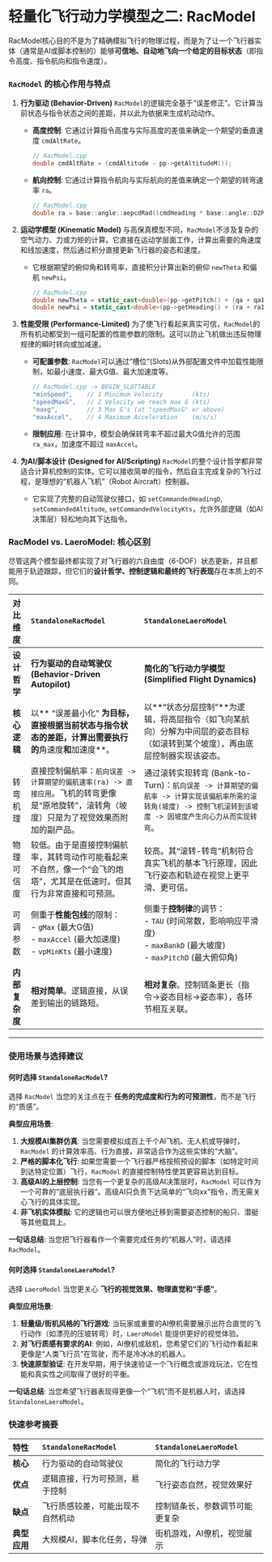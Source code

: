 # 轻量化飞行动力学模型之二: RacModel

RacModel核心目的不是为了精确模拟飞行的物理过程，而是为了让一个飞行器实体（通常是AI或脚本控制的）能够**可信地、自动地飞向一个给定的目标状态**（即指令高度、指令航向和指令速度）。

### `RacModel` 的核心作用与特点

1.  **行为驱动 (Behavior-Driven)**
    `RacModel`的逻辑完全基于“误差修正”。它计算当前状态与指令状态之间的差距，并以此为依据来生成机动动作。

      * **高度控制**: 它通过计算指令高度与实际高度的差值来确定一个期望的垂直速度 `cmdAltRate`。
        ```cpp
        // RacModel.cpp
        double cmdAltRate = (cmdAltitude - pp->getAltitudeM()); 
        ```
      * **航向控制**: 它通过计算指令航向与实际航向的差值来确定一个期望的转弯速率 `ra`。
        ```cpp
        // RacModel.cpp
        double ra = base::angle::aepcdRad((cmdHeading * base::angle::D2RCC) - pp->getHeadingR()) * 0.1;
        ```

2.  **运动学模型 (Kinematic Model)**
    与高保真模型不同，`RacModel`不涉及复杂的空气动力、力或力矩的计算。它直接在运动学层面工作，计算出需要的角速度和线加速度，然后通过积分直接更新飞行器的姿态和速度。

      * 它根据期望的俯仰角和转弯率，直接积分计算出新的俯仰 `newTheta` 和偏航 `newPsi`。
        ```cpp
        // RacModel.cpp
        double newTheta = static_cast<double>(pp->getPitch() + (qa + qa1) * dt / 2.0);
        double newPsi = static_cast<double>(pp->getHeading() + (ra + ra1) * dt / 2.0);
        ```

3.  **性能受限 (Performance-Limited)**
    为了使飞行看起来真实可信，`RacModel`的所有机动都受到一组可配置的性能参数的限制。这可以防止飞机做出违反物理规律的瞬时转向或加减速。

      * **可配置参数**: `RacModel`可以通过“槽位”(Slots)从外部配置文件中加载性能限制，如最小速度、最大G值、最大加速度等。
        ```cpp
        // RacModel.cpp -> BEGIN_SLOTTABLE
        "minSpeed",    // 1 Minimum Velocity        (kts)
        "speedMaxG",   // 2 Velocity we reach max G (kts)
        "maxg",        // 3 Max G's (at "speedMaxG" or above)
        "maxAccel",    // 4 Maximum Acceleration    (m/s/s)
        ```
      * **限制应用**: 在计算中，模型会确保转弯率不超过最大G值允许的范围 `ra_max`，加速度不超过 `maxAccel`。

4.  **为AI/脚本设计 (Designed for AI/Scripting)**
    `RacModel`的整个设计哲学都非常适合计算机控制的实体。它可以接收简单的指令，然后自主完成复杂的飞行过程，是理想的“机器人飞机”（Robot Aircraft）控制器。

      * 它实现了完整的自动驾驶仪接口，如 `setCommandedHeadingD`, `setCommandedAltitude`, `setCommandedVelocityKts`，允许外部逻辑（如AI决策层）轻松地向其下达指令。



### RacModel vs. LaeroModel: 核心区别

尽管这两个模型最终都实现了对飞行器的六自由度（6-DOF）状态更新，并且都能用于轨迹跟踪，但它们的**设计哲学、控制逻辑和最终的飞行表现**存在本质上的不同。

| 对比维度 | `StandaloneRacModel` | `StandaloneLaeroModel` |
| :--- | :--- | :--- |
| **设计哲学** | **行为驱动的自动驾驶仪 (Behavior-Driven Autopilot)** | **简化的飞行动力学模型 (Simplified Flight Dynamics)** |
| **核心逻辑** | 以** “误差最小化” **为目标，直接根据当前状态与指令状态的差距，计算出需要执行的**角速度**和**加速度**。 | 以**“状态分层控制”**为逻辑，将高层指令（如飞向某航向）分解为中间层的姿态目标（如滚转到某个坡度），再由底层控制器实现该姿态。 |
| 转弯机理 | 直接控制偏航率：`航向误差 -> 计算期望的偏航速率(ra) -> 直接应用`。飞机的转弯更像是“原地旋转”，滚转角（坡度）只是为了视觉效果而附加的副产品。 | 通过滚转实现转弯 (Bank-to-Turn)：`航向误差 -> 计算期望的偏航率 -> 计算实现该偏航率所需的滚转角(坡度) -> 控制飞机滚转到该坡度 -> 因坡度产生向心力从而实现转弯`。 |
| 物理可信度 | 较低。由于是直接控制偏航率，其转弯动作可能看起来不自然，像一个“会飞的炮塔”，尤其是在低速时。但其行为非常直接和可预测。 | 较高。其“滚转-转弯”机制符合真实飞机的基本飞行原理，因此飞行姿态和轨迹在视觉上更平滑、更可信。 |
| 可调参数 | 侧重于**性能包线**的限制：<br>- `gMax` (最大G值)<br>- `maxAccel` (最大加速度)<br>- `vpMinKts` (最小速度) | 侧重于**控制律**的调节：<br>- `TAU` (时间常数，影响响应平滑度)<br>- `maxBankD` (最大坡度)<br>- `maxPitchD` (最大俯仰角) |
| **内部复杂度** | **相对简单**。逻辑直接，从误差到输出的链路短。 | **相对复杂**。控制链条更长（指令-\>姿态目标-\>姿态率），各环节相互关联。 |

-----

### 使用场景与选择建议

#### 何时选择 `StandaloneRacModel`?

选择 `RacModel` 当您的关注点在于 **任务的完成度和行为的可预测性**，而不是飞行的“质感”。

**典型应用场景**:

1.  **大规模AI集群仿真**: 当您需要模拟成百上千个AI飞机、无人机或导弹时，`RacModel` 的计算效率高、行为直接，非常适合作为这些实体的“大脑”。
2.  **严格的脚本化飞行**: 如果您需要一个飞行器严格按照预设的脚本（如特定时间到达特定位置）飞行，`RacModel` 的直接控制特性使其更容易达到目标。
3.  **高级AI的上层控制**: 当您有一个更复杂的高级AI决策层时，`RacModel` 可以作为一个可靠的“底层执行器”。高级AI只负责下达简单的“飞向xx”指令，而无需关心飞行的具体实现。
4.  **非飞机实体模拟**: 它的逻辑也可以很方便地迁移到需要姿态控制的船只、潜艇等其他载具上。

**一句话总结**: 当您把飞行器看作一个需要完成任务的“机器人”时，请选择 `RacModel`。

#### 何时选择 `StandaloneLaeroModel`?

选择 `LaeroModel` 当您更关心 **飞行的视觉效果、物理直觉和“手感”**。

**典型应用场景**:

1.  **轻量级/街机风格的飞行游戏**: 当玩家或重要的AI僚机需要展示出符合直觉的飞行动作（如漂亮的压坡转弯）时，`LaeroModel` 能提供更好的视觉体验。
2.  **对飞行质感有要求的AI**: 例如，AI僚机或敌机，您希望它们的飞行动作看起来更像是“人类飞行员”在驾驶，而不是冷冰冰的机器人。
3.  **快速原型验证**: 在开发早期，用于快速验证一个飞行概念或游戏玩法，它在性能和真实性之间取得了很好的平衡。

**一句话总结**: 当您希望飞行器表现得更像一个“飞机”而不是机器人时，请选择 `StandaloneLaeroModel`。

### 快速参考摘要

| 特性 | `StandaloneRacModel` | `StandaloneLaeroModel` |
| :--- | :--- | :--- |
| **核心** | 行为驱动的自动驾驶仪 | 简化的飞行动力学 |
| **优点** | 逻辑直接，行为可预测，易于控制 | 飞行姿态自然，视觉效果好 |
| **缺点** | 飞行质感较差，可能出现不自然机动 | 控制链条长，参数调节可能更复杂 |
| **典型应用** | 大规模AI，脚本化任务，导弹 | 街机游戏，AI僚机，视觉展示 |
